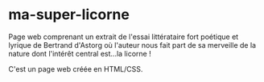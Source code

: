 # ma-super-licorne

Page web comprenant un extrait de l'essai littérataire fort poétique et lyrique de Bertrand d'Astorg où l'auteur nous fait part de sa merveille de la nature dont l'intérêt central est...la licorne !

C'est un page web créée en HTML/CSS.
